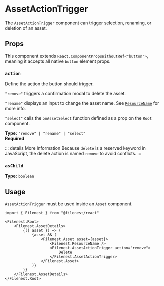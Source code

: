# AssetActionTrigger

The `AssetActionTrigger` component can trigger selection, renaming, or deletion of an asset.

## Props

This component extends `React.ComponentPropsWithoutRef<"button">`, meaning it accepts all native `button` element props.

### `action`
Define the action the button should trigger.

`"remove"` triggers a confirmation modal to delete the asset.

`"rename"` displays an input to change the asset name.
See [`ResourceName`](/docs/frontend/components/resource-name) for more info.

`"select"` calls the `onAssetSelect` function defined as a prop on the `Root` component.

**Type:** `"remove" | "rename" | "select"`  
**Required**

::: details More Information
Because `delete` is a reserved keyword in JavaScript, the delete action is named `remove` to avoid conflicts.
:::

### `asChild`

**Type:** `boolean`

## Usage

`AssetActionTrigger` must be used inside an `Asset` component.

```tsx
import { Filenest } from "@filenest/react"

<Filenest.Root>
    <Filenest.AssetDetails>
        {({ asset }) => (
            {asset && (
                <Filenest.Asset asset={asset}>
                    <Filenest.ResourceName />
                    <Filenest.AssetActionTrigger action="remove">
                        Delete
                    </Filenest.AssetActionTrigger>
                </Filenest.Asset>
            )}
        )}
    </Filenest.AssetDetails>
</Filenest.Root>
```